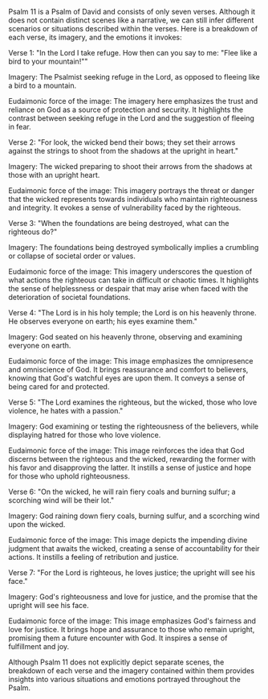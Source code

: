 Psalm 11 is a Psalm of David and consists of only seven verses. Although it does not contain distinct scenes like a narrative, we can still infer different scenarios or situations described within the verses. Here is a breakdown of each verse, its imagery, and the emotions it invokes:

Verse 1:
"In the Lord I take refuge. How then can you say to me: "Flee like a bird to your mountain!""

Imagery: The Psalmist seeking refuge in the Lord, as opposed to fleeing like a bird to a mountain.

Eudaimonic force of the image: The imagery here emphasizes the trust and reliance on God as a source of protection and security. It highlights the contrast between seeking refuge in the Lord and the suggestion of fleeing in fear.

Verse 2:
"For look, the wicked bend their bows; they set their arrows against the strings to shoot from the shadows at the upright in heart."

Imagery: The wicked preparing to shoot their arrows from the shadows at those with an upright heart.

Eudaimonic force of the image: This imagery portrays the threat or danger that the wicked represents towards individuals who maintain righteousness and integrity. It evokes a sense of vulnerability faced by the righteous.

Verse 3:
"When the foundations are being destroyed, what can the righteous do?"

Imagery: The foundations being destroyed symbolically implies a crumbling or collapse of societal order or values.

Eudaimonic force of the image: This imagery underscores the question of what actions the righteous can take in difficult or chaotic times. It highlights the sense of helplessness or despair that may arise when faced with the deterioration of societal foundations.

Verse 4:
"The Lord is in his holy temple; the Lord is on his heavenly throne. He observes everyone on earth; his eyes examine them."

Imagery: God seated on his heavenly throne, observing and examining everyone on earth.

Eudaimonic force of the image: This image emphasizes the omnipresence and omniscience of God. It brings reassurance and comfort to believers, knowing that God's watchful eyes are upon them. It conveys a sense of being cared for and protected.

Verse 5:
"The Lord examines the righteous, but the wicked, those who love violence, he hates with a passion."

Imagery: God examining or testing the righteousness of the believers, while displaying hatred for those who love violence.

Eudaimonic force of the image: This image reinforces the idea that God discerns between the righteous and the wicked, rewarding the former with his favor and disapproving the latter. It instills a sense of justice and hope for those who uphold righteousness.

Verse 6:
"On the wicked, he will rain fiery coals and burning sulfur; a scorching wind will be their lot."

Imagery: God raining down fiery coals, burning sulfur, and a scorching wind upon the wicked.

Eudaimonic force of the image: This image depicts the impending divine judgment that awaits the wicked, creating a sense of accountability for their actions. It instills a feeling of retribution and justice.

Verse 7:
"For the Lord is righteous, he loves justice; the upright will see his face."

Imagery: God's righteousness and love for justice, and the promise that the upright will see his face.

Eudaimonic force of the image: This image emphasizes God's fairness and love for justice. It brings hope and assurance to those who remain upright, promising them a future encounter with God. It inspires a sense of fulfillment and joy.

Although Psalm 11 does not explicitly depict separate scenes, the breakdown of each verse and the imagery contained within them provides insights into various situations and emotions portrayed throughout the Psalm.